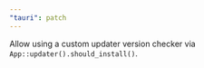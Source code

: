 ```yaml
---
"tauri": patch
---
```


Allow using a custom updater version checker via `App::updater().should_install()`.
